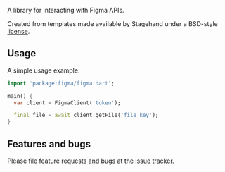 A library for interacting with Figma APIs.

Created from templates made available by Stagehand under a BSD-style
[license](https://github.com/dart-lang/stagehand/blob/master/LICENSE).

## Usage

A simple usage example:

```dart
import 'package:figma/figma.dart';

main() {
  var client = FigmaClient('token');

  final file = await client.getFile('file_key');
}
```

## Features and bugs

Please file feature requests and bugs at the [issue tracker][tracker].

[tracker]: http://github.com/dnb-asa/figma/issues
